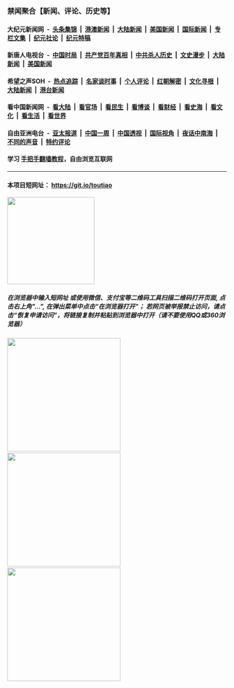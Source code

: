 ### 禁闻聚合【新闻、评论、历史等】

#### 大纪元新闻网 &nbsp;-&nbsp; [头条集锦](indexes/E头条集锦.md?t=02120722) &nbsp;|&nbsp; [港澳新闻](indexes/E港澳新闻.md?t=02120722)  &nbsp;|&nbsp; [大陆新闻](indexes/E大陆新闻.md?t=02120722) &nbsp;|&nbsp; [美国新闻](indexes/E美国新闻.md?t=02120722) &nbsp;|&nbsp; [国际新闻](indexes/E国际新闻.md?t=02120722) &nbsp;|&nbsp; [专栏文集](indexes/E专栏文集.md?t=02120722) &nbsp;|&nbsp; [纪元社论](indexes/E纪元社论.md?t=02120722) &nbsp;|&nbsp; [纪元特稿](indexes/E纪元特稿.md?t=02120722) 

#### 新唐人电视台 &nbsp;-&nbsp; [中国时局](indexes/N中国时局.md?t=02120722) &nbsp;|&nbsp; [共产党百年真相](indexes/N共产党百年真相.md?t=02120722) &nbsp;|&nbsp; [中共杀人历史](indexes/N中共杀人历史.md?t=02120722) &nbsp;|&nbsp; [文史漫步](indexes/N文史漫步.md?t=02120722) &nbsp;|&nbsp; [大陆新闻](indexes/N大陆新闻.md?t=02120722) &nbsp;|&nbsp; [美国新闻](indexes/N美国新闻.md?t=02120722)

#### 希望之声SOH &nbsp;-&nbsp; [热点追踪](indexes/H热点追踪.md?t=02120722) &nbsp;|&nbsp; [名家谈时事](indexes/H名家谈时事.md?t=02120722) &nbsp;|&nbsp; [个人评论](indexes/H个人评论.md?t=02120722)  &nbsp;|&nbsp; [红朝解密](indexes/H红朝解密.md?t=02120722) &nbsp;|&nbsp; [文化寻根](indexes/H文化寻根.md?t=02120722) &nbsp;|&nbsp; [大陆新闻](indexes/H大陆新闻.md?t=02120722) &nbsp;|&nbsp; [港台新闻](indexes/H港台新闻.md?t=02120722)

#### 看中国新闻网 &nbsp;-&nbsp; [看大陆](indexes/S看大陆.md?t=02120722) &nbsp;|&nbsp; [看官场](indexes/S看官场.md?t=02120722) &nbsp;|&nbsp; [看民生](indexes/S看民生.md?t=02120722)  &nbsp;|&nbsp; [看博谈](indexes/S看博谈.md?t=02120722) &nbsp;|&nbsp; [看财经](indexes/S看财经.md?t=02120722) &nbsp;|&nbsp; [看史海](indexes/S看史海.md?t=02120722) &nbsp;|&nbsp; [看文化](indexes/S看文化.md?t=02120722) &nbsp;|&nbsp; [看生活](indexes/S看生活.md?t=02120722) &nbsp;|&nbsp; [看世界](indexes/S看世界.md?t=02120722)

#### 自由亚洲电台 &nbsp;-&nbsp; [亚太报道](indexes/R亚太报道.md?t=02120722) &nbsp;|&nbsp; [中国一周](indexes/R中国一周.md?t=02120722) &nbsp;|&nbsp; [中国透视](indexes/R中国透视.md?t=02120722)  &nbsp;|&nbsp; [国际视角](indexes/R国际视角.md?t=02120722) &nbsp;|&nbsp; [夜话中南海](indexes/R夜话中南海.md?t=02120722) &nbsp;|&nbsp; [不同的声音](indexes/R不同的声音.md?t=02120722) &nbsp;|&nbsp; [特约评论](indexes/R特约评论.md?t=02120722)

#### 学习 [手把手翻墙教程](https://github.com/gfw-breaker/guides/wiki)，自由浏览互联网

----

#### 本项目短网址： https://git.io/toutiao
<img src="https://raw.githubusercontent.com/gfw-breaker/banned-news/master/scripts/img/qr.png" width="200px"/>  

##### 在浏览器中输入短网址 或使用微信、支付宝等二维码工具扫描二维码打开页面, 点击右上角"...", 在弹出菜单中点击“在浏览器打开”； 若网页被举报禁止访问，请点击“恢复申请访问”，将链接复制并粘贴到浏览器中打开（请不要使用QQ或360浏览器）

<img src="https://raw.githubusercontent.com/gfw-breaker/banned-news/master/scripts/img/1.png" width="260px"/> &nbsp; <img src="https://raw.githubusercontent.com/gfw-breaker/banned-news/master/scripts/img/2.png" width="260px"/> &nbsp; <img src="https://raw.githubusercontent.com/gfw-breaker/banned-news/master/scripts/img/3.png" width="260px"/>
